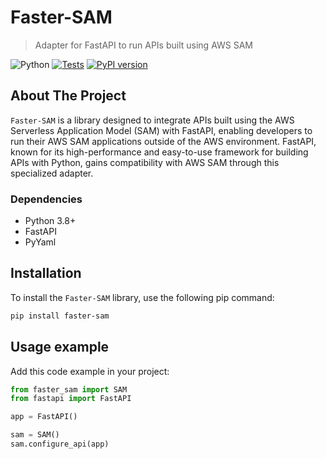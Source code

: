 # Faster-SAM

> Adapter for FastAPI to run APIs built using AWS SAM

![Python](https://img.shields.io/badge/python-3.8%20%7C%203.9%20%7C%203.10%20%7C%203.11%20%7C%203.12-blue)
[![Tests](https://github.com/noverde/faster-sam/actions/workflows/tests.yml/badge.svg)](https://github.com/noverde/faster-sam/actions/workflows/tests.yml)
[![PyPI version](https://badge.fury.io/py/example.svg)](https://badge.fury.io/py/example)

## About The Project

`Faster-SAM` is a library designed to integrate APIs built using the AWS Serverless Application Model (SAM) with FastAPI, enabling developers to run their AWS SAM applications outside of the AWS environment. FastAPI, known for its high-performance and easy-to-use framework for building APIs with Python, gains compatibility with AWS SAM through this specialized adapter.

### Dependencies

- Python 3.8+
- FastAPI
- PyYaml

## Installation

To install the `Faster-SAM` library, use the following pip command:

```sh
pip install faster-sam
```

## Usage example

Add this code example in your project:

```python
from faster_sam import SAM
from fastapi import FastAPI

app = FastAPI()

sam = SAM()
sam.configure_api(app)
```
